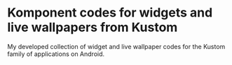 # Komponent codes for widgets and live wallpapers from Kustom
My developed collection of widget and live wallpaper codes for the Kustom family of applications on Android.


